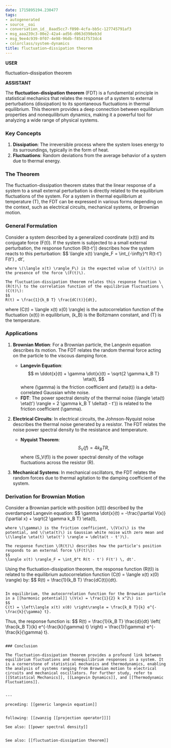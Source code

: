 ```yaml
---
date: 1715895194.230477
tags:
- autogenerated
- source__oai
- conversation_id__8aad5cc7-f090-4cfa-bb5c-127745791af3
- msg_aaa239c3-00e2-42a4-ad56-d063d398eb3d
- msg_9ee4c939-0f07-4e98-96db-f8541f573dc4
- colorclass/system-dynamics
title: fluctuation–dissipation theorem
---
```


**USER**

fluctuation–dissipation theorem


**ASSISTANT**

The **fluctuation-dissipation theorem** (FDT) is a fundamental principle in statistical mechanics that relates the response of a system to external perturbations (dissipation) to its spontaneous fluctuations in thermal equilibrium. This theorem provides a deep connection between equilibrium properties and nonequilibrium dynamics, making it a powerful tool for analyzing a wide range of physical systems.

### Key Concepts

1. **Dissipation**: The irreversible process where the system loses energy to its surroundings, typically in the form of heat.
2. **Fluctuations**: Random deviations from the average behavior of a system due to thermal energy.

### The Theorem

The fluctuation-dissipation theorem states that the linear response of a system to a small external perturbation is directly related to the equilibrium fluctuations of the system. For a system in thermal equilibrium at temperature \(T\), the FDT can be expressed in various forms depending on the context, such as electrical circuits, mechanical systems, or Brownian motion.

### General Formulation

Consider a system described by a generalized coordinate \(x(t)\) and its conjugate force \(F(t)\). If the system is subjected to a small external perturbation, the response function \(R(t-t')\) describes how the system reacts to this perturbation:
$$
\langle x(t) \rangle_F = \int_{-\infty}^t R(t-t') F(t') \, dt',
```
where \(\langle x(t) \rangle_F\) is the expected value of \(x(t)\) in the presence of the force \(F(t)\).

The fluctuation-dissipation theorem relates this response function \(R(t)\) to the correlation function of the equilibrium fluctuations \(C(t)\):
$$
R(t) = \frac{1}{k_B T} \frac{dC(t)}{dt},
```
where \(C(t) = \langle x(t) x(0) \rangle\) is the autocorrelation function of the fluctuation \(x(t)\) in equilibrium, \(k_B\) is the Boltzmann constant, and \(T\) is the temperature.

### Applications

1. **Brownian Motion**: For a Brownian particle, the Langevin equation describes its motion. The FDT relates the random thermal force acting on the particle to the viscous damping force.
   - **Langevin Equation**:
     $$
     m \ddot{x}(t) + \gamma \dot{x}(t) = \sqrt{2 \gamma k_B T} \eta(t),
     $$
     where \(\gamma\) is the friction coefficient and \(\eta(t)\) is a delta-correlated Gaussian white noise.
   - **FDT**: The power spectral density of the thermal noise \(\langle \eta(t) \eta(t') \rangle = 2 \gamma k_B T \delta(t - t')\) is related to the friction coefficient \(\gamma\).

2. **Electrical Circuits**: In electrical circuits, the Johnson-Nyquist noise describes the thermal noise generated by a resistor. The FDT relates the noise power spectral density to the resistance and temperature.
   - **Nyquist Theorem**:
     $$
     S_V(f) = 4 k_B T R,
     $$
     where \(S_V(f)\) is the power spectral density of the voltage fluctuations across the resistor \(R\).

3. **Mechanical Systems**: In mechanical oscillators, the FDT relates the random forces due to thermal agitation to the damping coefficient of the system.

### Derivation for Brownian Motion

Consider a Brownian particle with position \(x(t)\) described by the overdamped Langevin equation:
$$
\gamma \dot{x}(t) = -\frac{\partial V(x)}{\partial x} + \sqrt{2 \gamma k_B T} \eta(t),
```
where \(\gamma\) is the friction coefficient, \(V(x)\) is the potential, and \(\eta(t)\) is Gaussian white noise with zero mean and \(\langle \eta(t) \eta(t') \rangle = \delta(t - t')\).

The response function \(R(t)\) describes how the particle's position responds to an external force \(F(t)\):
$$
\langle x(t) \rangle_F = \int_0^t R(t - t') F(t') \, dt'.
```

Using the fluctuation-dissipation theorem, the response function \(R(t)\) is related to the equilibrium autocorrelation function \(C(t) = \langle x(t) x(0) \rangle\) by:
$$
R(t) = \frac{1}{k_B T} \frac{dC(t)}{dt}.
```

In equilibrium, the autocorrelation function for the Brownian particle in a [[harmonic potential]] \(V(x) = \frac{1}{2} k x^2\) is:
$$
C(t) = \left\langle x(t) x(0) \right\rangle = \frac{k_B T}{k} e^{-\frac{k}{\gamma} t}.
```

Thus, the response function is:
$$
R(t) = \frac{1}{k_B T} \frac{d}{dt} \left( \frac{k_B T}{k} e^{-\frac{k}{\gamma} t} \right) = \frac{1}{\gamma} e^{-\frac{k}{\gamma} t}.
```

### Conclusion

The fluctuation-dissipation theorem provides a profound link between equilibrium fluctuations and nonequilibrium responses in a system. It is a cornerstone of statistical mechanics and thermodynamics, enabling the analysis of systems ranging from Brownian motion to electrical circuits and mechanical oscillators. For further study, refer to [[Statistical Mechanics]], [[Langevin Dynamics]], and [[Thermodynamic Fluctuations]].


---

preceding: [[generic langevin equation]]  


following: [[zwanzig [[projection operator]]]]

See also: [[power spectral density]]


See also: [[fluctuation-dissipation theorem]]